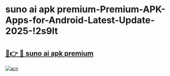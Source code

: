 # suno ai apk premium-Premium-APK-Apps-for-Android-Latest-Update-2025-!2s9lt

# <h2><a href="https://googleone.com">🔗👉 🔴 suno ai apk premium</a></h2>

[![acn](https://github.com/user-attachments/assets/0f9c940e-d8b0-45ae-aac7-cd30a18b3e1c)](https://googleone.com)


